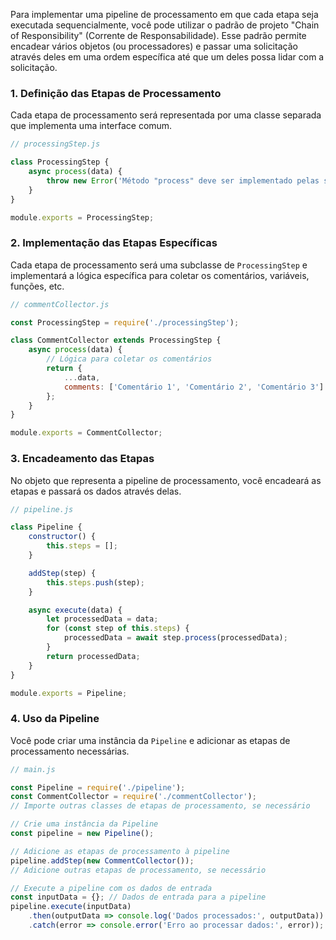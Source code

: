 Para implementar uma pipeline de processamento em que cada etapa seja executada sequencialmente, você pode utilizar o padrão de projeto "Chain of Responsibility" (Corrente de Responsabilidade). Esse padrão permite encadear vários objetos (ou processadores) e passar uma solicitação através deles em uma ordem específica até que um deles possa lidar com a solicitação.

### 1. Definição das Etapas de Processamento

Cada etapa de processamento será representada por uma classe separada que implementa uma interface comum.

```javascript
// processingStep.js

class ProcessingStep {
    async process(data) {
        throw new Error('Método "process" deve ser implementado pelas subclasses.');
    }
}

module.exports = ProcessingStep;
```

### 2. Implementação das Etapas Específicas

Cada etapa de processamento será uma subclasse de `ProcessingStep` e implementará a lógica específica para coletar os comentários, variáveis, funções, etc.

```javascript
// commentCollector.js

const ProcessingStep = require('./processingStep');

class CommentCollector extends ProcessingStep {
    async process(data) {
        // Lógica para coletar os comentários
        return {
            ...data,
            comments: ['Comentário 1', 'Comentário 2', 'Comentário 3']
        };
    }
}

module.exports = CommentCollector;
```

### 3. Encadeamento das Etapas

No objeto que representa a pipeline de processamento, você encadeará as etapas e passará os dados através delas.

```javascript
// pipeline.js

class Pipeline {
    constructor() {
        this.steps = [];
    }

    addStep(step) {
        this.steps.push(step);
    }

    async execute(data) {
        let processedData = data;
        for (const step of this.steps) {
            processedData = await step.process(processedData);
        }
        return processedData;
    }
}

module.exports = Pipeline;
```

### 4. Uso da Pipeline

Você pode criar uma instância da `Pipeline` e adicionar as etapas de processamento necessárias.

```javascript
// main.js

const Pipeline = require('./pipeline');
const CommentCollector = require('./commentCollector');
// Importe outras classes de etapas de processamento, se necessário

// Crie uma instância da Pipeline
const pipeline = new Pipeline();

// Adicione as etapas de processamento à pipeline
pipeline.addStep(new CommentCollector());
// Adicione outras etapas de processamento, se necessário

// Execute a pipeline com os dados de entrada
const inputData = {}; // Dados de entrada para a pipeline
pipeline.execute(inputData)
    .then(outputData => console.log('Dados processados:', outputData))
    .catch(error => console.error('Erro ao processar dados:', error));
```